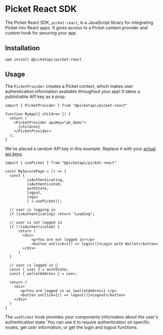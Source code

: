 # Picket React SDK

The Picket React SDK, `picket-react`, is a JavaScript library for integrating Picket into React apps. It gives access to a Picket context provider and custom hook for securing your app.

## Installation

```shell
npm install @picketapi/picket-react
```

## Usage

The `PicketProvider` creates a Picket context, which makes user authentication information available throughout your app! It takes a publishable API key as a prop.

```tsx
import { PicketProvider } from "@picketapi/picket-react"

function MyApp({ children }) {
  return (
    <PicketProvider apiKey="pk_demo">
      {children}
    </PicketProvider>
  );
}
```

We’ve placed a random API key in this example. Replace it with your [actual api keys](https://picketapi.com/dashboard).

```tsx
import { usePicket } from "@picketapi/picket-react"

const MySecurePage = () => {
  const { 
          isAuthenticating, 
          isAuthenticated, 
          authState, 
          logout,
          login
          } = usePicket();
  
  // user is logging in
  if (isAuthenticating) return "Loading";

  // user is not logged in
  if (!isAuthenticated) {
      return (
        <div>
            <p>You are not logged in!</p>
            <button onClick={() => login()}>Login with Wallet</button>
        </div>
      )
  }

  // user is logged in 🎉
  const { user } = authState;
  const { walletAddress } = user;
  
  return (
    <div>
       <p>You are logged in as {walletAddress} </p>
       <button onClick={() => logout()}>Logout</button>
    </div>
  )
}
```

The `usePicket` hook provides your components information about the user's authentication state. You can use it to require authentication on specific routes, get user information, or get the login and logout functions.
